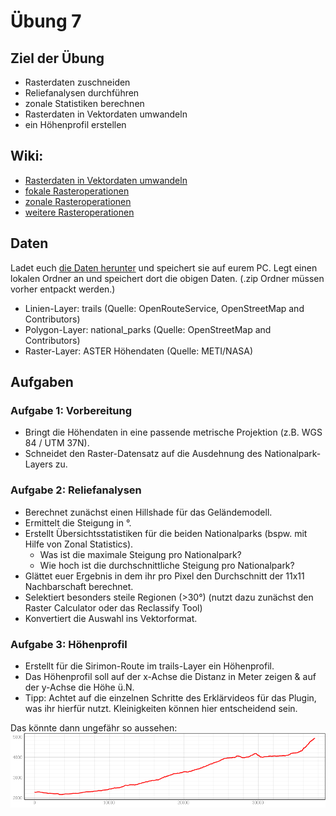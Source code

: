 # Übung 7
## Ziel der Übung
* Rasterdaten zuschneiden  
* Reliefanalysen durchführen
* zonale Statistiken berechnen
* Rasterdaten in Vektordaten umwandeln
* ein Höhenprofil erstellen

## Wiki:
* [Rasterdaten in Vektordaten umwandeln](https://courses.gistools.geog.uni-heidelberg.de/giscience/gis-einfuehrung/wikis/qgis-Konvertierung)
* [fokale Rasteroperationen](https://courses.gistools.geog.uni-heidelberg.de/giscience/gis-einfuehrung/wikis/qgis-Fokale-Funktionen)
* [zonale Rasteroperationen](https://courses.gistools.geog.uni-heidelberg.de/giscience/gis-einfuehrung/wikis/qgis-Zonale-Funktionen)
* [weitere Rasteroperationen](https://courses.gistools.geog.uni-heidelberg.de/giscience/gis-einfuehrung/wikis/qgis-Weitere-Rasterfunktionen)

## Daten
Ladet euch [die Daten herunter](exercise_07_data.zip) und speichert sie auf eurem PC. Legt einen lokalen Ordner an und speichert dort die obigen Daten. (.zip Ordner müssen vorher entpackt werden.)
* Linien-Layer: trails (Quelle: OpenRouteService, OpenStreetMap and Contributors)
* Polygon-Layer: national_parks (Quelle: OpenStreetMap and Contributors)
* Raster-Layer: ASTER Höhendaten (Quelle: METI/NASA)

## Aufgaben
### Aufgabe 1: Vorbereitung
* Bringt die Höhendaten in eine passende metrische Projektion (z.B. WGS 84 / UTM 37N).
* Schneidet den Raster-Datensatz auf die Ausdehnung des Nationalpark-Layers zu.

### Aufgabe 2: Reliefanalysen
* Berechnet zunächst einen Hillshade für das Geländemodell.
* Ermittelt die Steigung in °.
* Erstellt Übersichtsstatistiken für die beiden Nationalparks (bspw. mit Hilfe von Zonal Statistics).
  * Was ist die maximale Steigung pro Nationalpark?
  * Wie hoch ist die durchschnittliche Steigung pro Nationalpark?
* Glättet euer Ergebnis in dem ihr pro Pixel den Durchschnitt der 11x11 Nachbarschaft berechnet.
* Selektiert besonders steile Regionen (>30°) (nutzt dazu zunächst den Raster Calculator oder das Reclassify Tool)
* Konvertiert die Auswahl ins Vektorformat.

### Aufgabe 3: Höhenprofil
* Erstellt für die Sirimon-Route im trails-Layer ein Höhenprofil.
* Das Höhenprofil soll auf der x-Achse die Distanz in Meter zeigen & auf der y-Achse die Höhe ü.N.
* Tipp: Achtet auf die einzelnen Schritte des Erklärvideos für das Plugin, was ihr hierfür nutzt. Kleinigkeiten können hier entscheidend sein.

Das könnte dann ungefähr so aussehen:
![profile](sirimon_route_profile.png)

